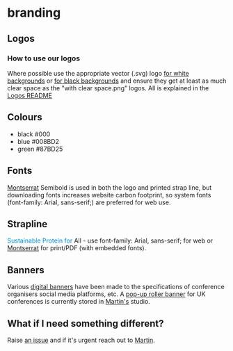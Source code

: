 # branding
## Logos
### How to use our logos
Where possible use the appropriate vector (.svg) logo [for white backgrounds](Logos/AMYBO%20logo%20-%20black%20for%20very%20light%20backgrounds.svg) or [for black backgrounds](Logos/AMYBO%20logo%20-%20white%20for%20very%20dark%20backgrounds.svg) and ensure they get at least as much clear space as the "with clear space.png" logos.  All is explained in the [Logos README](Logos/README.md)
## Colours
- black #000
- blue #008BD2
- green #87BD25
## Fonts
[Montserrat](https://github.com/JulietaUla/Montserrat) Semibold is used in both the logo and printed strap line, but downloading fonts increases website carbon footprint, so system fonts (font-family: Arial, sans-serif;) are preferred for web use.
## Strapline
<span style="color:#008BD2">Sustainable Protein for</span> <span style="#87BD25">All</span> - use font-family: Arial, sans-serif; for web or [Montserrat](https://github.com/JulietaUla/Montserrat) for print/PDF (with embedded fonts).
## Banners 
Various [digital banners](Other%20branding/Digital%20Banners) have been made to the specifications of conference organisers social media platforms, etc.
A [pop-up roller banner](Other%20branding/Physical%20Collateral/Pop-up%20Roller%20Banner) for UK conferences is currently stored in [Martin's](https://amy.bo/Martin-links) studio.
## What if I need something different?
Raise [an issue](https://github.com/amy-bo/branding/issues) and if it's urgent reach out to [Martin](https://amy.bo/Martin-links).
